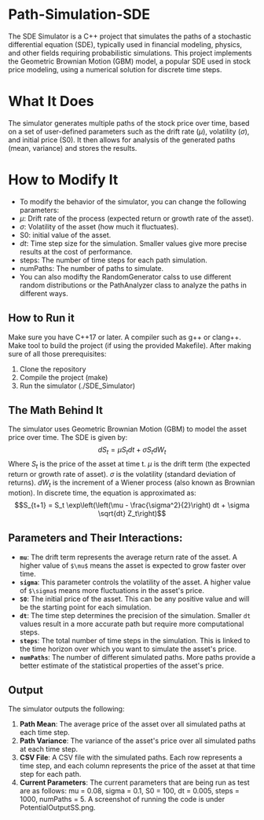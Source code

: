 # Path-Simulation-SDE
The SDE Simulator is a C++ project that simulates the paths of a stochastic differential equation (SDE), typically used in financial modeling, physics, and other fields requiring probabilistic simulations. This project implements the Geometric Brownian Motion (GBM) model, a popular SDE used in stock price modeling, using a numerical solution for discrete time steps.
# What It Does
The simulator generates multiple paths of the stock price over time, based on a set of user-defined parameters such as the drift rate ($\mu$), volatility ($\sigma$), and initial price (S0). It then allows for analysis of the generated paths (mean, variance) and stores the results.
# How to Modify It
- To modify the behavior of the simulator, you can change the following parameters:
- $\mu$: Drift rate of the process (expected return or growth rate of the asset).
- $\sigma$: Volatility of the asset (how much it fluctuates). 
- S0: initial value of the asset.
- $dt$: Time step size for the simulation. Smaller values give more precise results at the cost of performance. 
- steps: The number of time steps for each path simulation. 
- numPaths: The number of paths to simulate. 
- You can also modifty the RandomGenerator calss to use different random distributions or the PathAnalyzer class to analyze the paths in different ways. 

## How to Run it
Make sure you have C++17 or later. A compiler such as g++ or clang++. Make tool to build the project (if using the provided Makefile). After making sure of all those prerequisites:
1. Clone the repository 
2. Compile the project (make) 
3. Run the simulator (./SDE_Simulator) 

## The Math Behind It 
The simulator uses Geometric Brownian Motion (GBM) to model the asset price over time. The SDE is given by: $$dS_t = \mu S_t dt + \sigma S_t dW_t$$  Where $S_t$ is the price of the asset at time t. $\mu$ is the drift term (the expected return or growth rate of asset). $\sigma$ is the volatility (standard deviation of returns). $dW_t$ is the increment of a Wiener process (also known as Brownian motion). In discrete time, the equation is approximated as: $$S_{t+1} = S_t \exp\left(\left(\mu - \frac{\sigma^2}{2}\right) dt + \sigma \sqrt{dt} Z_t\right)$$




## Parameters and Their Interactions:

- **`mu`**: The drift term represents the average return rate of the asset. A higher value of `$\mu$` means the asset is expected to grow faster over time.
- **`sigma`**: This parameter controls the volatility of the asset. A higher value of `$\sigma$` means more fluctuations in the asset's price.
- **`S0`**: The initial price of the asset. This can be any positive value and will be the starting point for each simulation.
- **`dt`**: The time step determines the precision of the simulation. Smaller `dt` values result in a more accurate path but require more computational steps.
- **`steps`**: The total number of time steps in the simulation. This is linked to the time horizon over which you want to simulate the asset's price.
- **`numPaths`**: The number of different simulated paths. More paths provide a better estimate of the statistical properties of the asset's price.

## Output

The simulator outputs the following:
1. **Path Mean**: The average price of the asset over all simulated paths at each time step.
2. **Path Variance**: The variance of the asset's price over all simulated paths at each time step.
3. **CSV File**: A CSV file with the simulated paths. Each row represents a time step, and each column represents the price of the asset at that time step for each path.
4. **Current Parameters**: The current parameters that are being run as test are as follows: mu = 0.08, sigma = 0.1, S0 = 100, dt = 0.005, steps = 1000, numPaths = 5. A screenshot of running the code is under PotentialOutputSS.png. 
 
